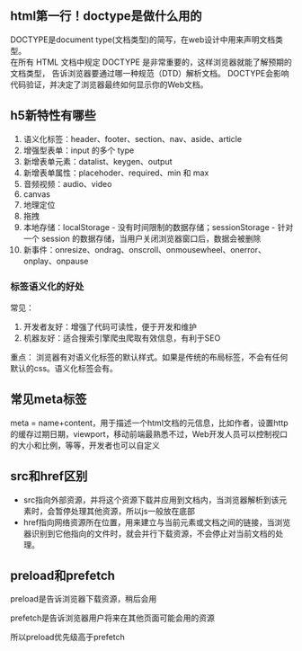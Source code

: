 ## html第一行！doctype是做什么用的
DOCTYPE是document type(文档类型)的简写，在web设计中用来声明文档类型。  
在所有 HTML 文档中规定 DOCTYPE 是非常重要的，这样浏览器就能了解预期的文档类型， 告诉浏览器要通过哪一种规范（DTD）解析文档。
DOCTYPE会影响代码验证，并决定了浏览器最终如何显示你的Web文档。

## h5新特性有哪些
1. 语义化标签：header、footer、section、nav、aside、article
2. 增强型表单：input 的多个 type
3. 新增表单元素：datalist、keygen、output
4. 新增表单属性：placehoder、required、min 和 max
5. 音频视频：audio、video
6. canvas
7. 地理定位
8. 拖拽
9. 本地存储：localStorage - 没有时间限制的数据存储；sessionStorage - 针对一个 session 的数据存储，当用户关闭浏览器窗口后，数据会被删除
10. 新事件：onresize、ondrag、onscroll、onmousewheel、onerror、onplay、onpause

### 标签语义化的好处
常见：
1. 开发者友好：增强了代码可读性，便于开发和维护
2. 机器友好：适合搜索引擎爬虫爬取有效信息，有利于SEO

重点：
浏览器有对语义化标签的默认样式。如果是传统的布局标签，不会有任何默认的css。语义化标签会有。



## 常见meta标签

meta = name+content，用于描述一个html文档的元信息，比如作者，设置http的缓存过期日期，viewport，移动前端最熟悉不过，Web开发人员可以控制视口的大小和比例，等等，开发者也可以自定义



## src和href区别

- src指向外部资源，并将这个资源下载并应用到文档内，当浏览器解析到该元素时，会暂停处理其他资源，所以js一般放在底部
- href指向网络资源所在位置，用来建立与当前元素或文档之间的链接，当浏览器识别到它他指向的文件时，就会并行下载资源，不会停止对当前文档的处理。

## preload和prefetch

preload是告诉浏览器下载资源，稍后会用

prefetch是告诉浏览器用户将来在其他页面可能会用的资源

所以preload优先级高于prefetch

